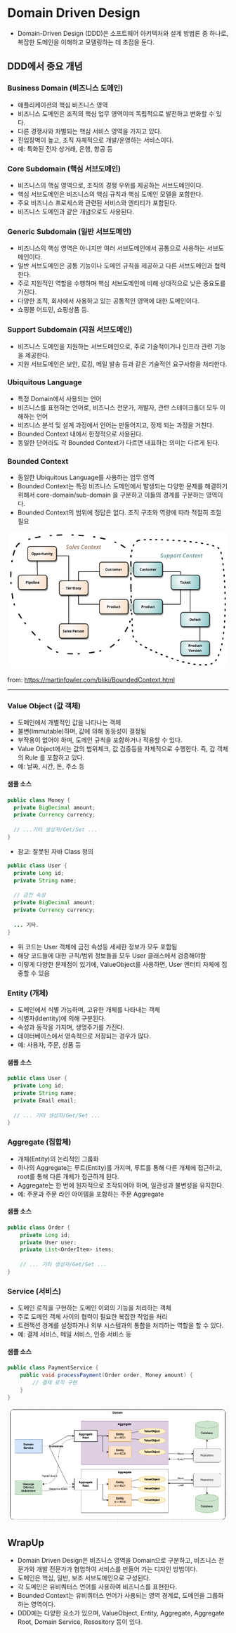 # Domain Driven Design 

- Domain-Driven Design (DDD)은 소프트웨어 아키텍처와 설계 방법론 중 하나로, 복잡한 도메인을 이해하고 모델링하는 데 초점을 둔다. 


## DDD에서 중요 개념

### Business Domain (비즈니스 도메인)

- 애플리케이션의 핵심 비즈니스 영역
- 비즈니스 도메인은 조직의 핵심 업무 영역이며 독립적으로 발전하고 변화할 수 있다.
- 다른 경쟁사와 차별되는 핵심 서비스 영역을 가지고 있다. 
- 진입장벽이 높고, 조직 자체적으로 개발/운영하는 서비스이다. 
- 예: 특화된 전자 상거래, 은행, 항공 등

### Core Subdomain (핵심 서브도메인)

- 비즈니스의 핵심 영역으로, 조직의 경쟁 우위를 제공하는 서브도메인이다.
- 핵심 서브도메인은 비즈니스의 핵심 규칙과 핵심 도메인 모델을 포함한다.
- 주요 비즈니스 프로세스와 관련된 서비스와 엔티티가 포함된다.
- 비즈니스 도메인과 같은 개념으로도 사용된다. 

### Generic Subdomain (일반 서브도메인)

- 비즈니스의 핵심 영역은 아니지만 여러 서브도메인에서 공통으로 사용하는 서브도메인이다.
- 일반 서브도메인은 공통 기능이나 도메인 규칙을 제공하고 다른 서브도메인과 협력한다.
- 주로 지원적인 역할을 수행하며 핵심 서브도메인에 비해 상대적으로 낮은 중요도를 가진다.
- 다양한 조직, 회사에서 사용하고 있는 공통적인 영역에 대한 도메인이다. 
- 쇼핑몰 어드민, 쇼핑상품 등.

### Support Subdomain (지원 서브도메인)

- 비즈니스 도메인을 지원하는 서브도메인으로, 주로 기술적이거나 인프라 관련 기능을 제공한다.
- 지원 서브도메인은 보안, 로깅, 메일 발송 등과 같은 기술적인 요구사항을 처리한다.

### Ubiquitous Language

- 특정 Domain에서 사용되는 언어
- 비즈니스를 표현하는 언어로, 비즈니스 전문가, 개발자, 관련 스테이크홀더 모두 이해하는 언어
- 비즈니스 분석 및 설계 과정에서 언어는 만들어지고, 정제 되는 과정을 거친다. 
- Bounded Context 내에서 한정적으로 사용된다. 
- 동일한 단어라도 각 Bounded Context가 다르면 내표하는 의미는 다르게 된다. 

### Bounded Context

- 동일한 Ubiquitous Language를 사용하는 업무 영역
- Bounded Context는 특정 비즈니스 도메인에서 발생되는 다양한 문제를 해결하기 위해서 core-domain/sub-domain 을 구분하고 이들의 경계를 구분하는 영역이다.
- Bounded Context의 범위에 정답은 없다. 조직 구조와 역량에 따라 적절히 조절 필요 

![DDD-00](imgs/DDD-00.png)

from: https://martinfowler.com/bliki/BoundedContext.html

------------------------

### Value Object (값 객체)

- 도메인에서 개별적인 값을 나타나는 객체 
- 불변(Immutable)하며, 값에 의해 동등성이 결정됨 
- 부작용이 없어야 하며, 도메인 규칙을 포함하거나 적용할 수 있다.
- Value Object에서는 값의 범위체크, 값 검증등을 자체적으로 수행한다. 즉, 갑 객체의 Rule 를 포함하고 있다. 
- 예: 날짜, 시간, 돈, 주소 등

#### 샘플 소스

```java
public class Money {
  private BigDecimal amount;
  private Currency currency;

  // ...기타 생성자/Get/Set ...
} 
```

- 참고: 잘못된 자바 Class 정의

```java
public class User {
  private Long id;
  private String name;

  // 금전 속성 
  private BigDecimal amount;
  private Currency currency;

  ... 기타. 
}
```

- 위 코드는 User 객체에 금전 속성등 세세한 정보가 모두 포함됨
- 해당 코드들에 대한 규칙/범위 정보들을 모두 User 클래스에서 검증해야함
- 이렇게 다양한 문제점이 있기에, ValueObject를 사용하면,  User 엔터티 자체에 집중할 수 있음 

### Entity (개체)

- 도메인에서 식별 가능하며, 고유한 개체를 나타내는 객체
- 식별자(Identity)에 의해 구분된다. 
- 속성과 동작을 가지며, 생명주기를 가진다.
- 데이터베이스에서 영속적으로 저장되는 경우가 많다.
- 예: 사용자, 주문, 상품 등

#### 샘플 소스

```java
public class User {
  private Long id;
  private String name;
  private Email email;

  // ... 기타 생성자/Get/Set ...
}
```

### Aggregate (집합체)

- 개체(Entity)의 논리적인 그룹화
- 하나의 Aggregate는 루트(Entity)를 가지며, 루트를 통해 다른 개체에 접근하고, root를 통해 다른 개체가 접근하게 된다. 
- Aggregate는 한 번에 원자적으로 조작되어야 하며, 일관성과 불변성을 유지한다.
- 예: 주문과 주문 라인 아이템을 포함하는 주문 Aggregate

#### 샘플 소스

```java
public class Order {
    private Long id;
    private User user;
    private List<OrderItem> items;

    // ... 기타 생성자/Get/Set ...
}
```

### Service (서비스)

- 도메인 로직을 구현하는 도메인 이외의 기능을 처리하는 객체
- 주로 도메인 객체 사이의 협력이 필요한 복잡한 작업을 처리
- 트랜잭션 경계를 설정하거나 외부 시스템과의 통합을 처리하는 역할을 할 수 있다.
- 예: 결제 서비스, 메일 서비스, 인증 서비스 등

#### 샘플 소스

```java
public class PaymentService {
    public void processPayment(Order order, Money amount) {
        // 결제 로직 구현
    }
}
```


![DDD-01](imgs/DDD-01.png)

## WrapUp

- Domain Driven Design은 비즈니스 영역을 Domain으로 구분하고, 비즈니스 전문가와 개발 전문가가 협업하여 서비스를 만들어 가는 디자인 방법이다. 
- 도메인은 핵심, 일반, 보조 서브도메인으로 구성된다. 
- 각 도메인은 유비쿼터스 언어를 사용하여 비즈니스를 표현한다. 
- Bounded Context는 유비쿼터스 언어가 사용되는 영역 경계로, 도메인을 그룹화 하는 영역이다. 
- DDD에는 다양한 요소가 있으며, ValueObject, Entity, Aggregate, Aggregate Root, Domain Service, Resository 등이 있다. 